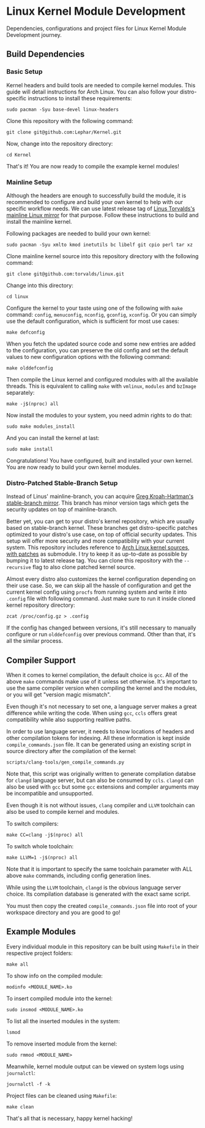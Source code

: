 # Linux Kernel Module Development
Dependencies, configurations and project files for Linux Kernel Module Development journey.

## Build Dependencies
### Basic Setup
Kernel headers and build tools are needed to compile kernel modules. This guide will detail instructions for Arch Linux. You can also follow your distro-specific instructions to install these requirements:
```
sudo pacman -Syu base-devel linux-headers
```

Clone this repository with the following command:
```
git clone git@github.com:Lephar/Kernel.git
```

Now, change into the repository directory:
```
cd Kernel
```

That's it! You are now ready to compile the example kernel modules!

### Mainline Setup
Although the headers are enough to successfully build the module, it is recommended to configure and build your own kernel to help with our specific workflow needs. We can use latest release tag of [Linus Torvalds's mainline Linux mirror](https://github.com/torvalds/linux) for that purpose. Follow these instructions to build and install the mainline kernel.

Following packages are needed to build your own kernel:
```
sudo pacman -Syu xmlto kmod inetutils bc libelf git cpio perl tar xz
```

Clone mainline kernel source into this repository directory with the following command:
```
git clone git@github.com:torvalds/linux.git
```

Change into this directory:
```
cd linux
```

Configure the kernel to your taste using one of the following with `make` command: `config`, `menuconfig`, `nconfig`, `gconfig`, `xconfig`. Or you can simply use the default configuration, which is sufficient for most use cases:
```
make defconfig
```

When you fetch the updated source code and some new entries are added to the configuration, you can preserve the old config and set the default values to new configuration options with the following command:
```
make olddefconfig
```

Then compile the Linux kernel and configured modules with all the available threads. This is equivalent to calling `make` with `vmlinux`, `modules` and `bzImage` separately:
```
make -j$(nproc) all
```

Now install the modules to your system, you need admin rights to do that:
```
sudo make modules_install
```

And you can install the kernel at last:
```
sudo make install
```

Congratulations! You have configured, built and installed your own kernel. You are now ready to build your own kernel modules.

### Distro-Patched Stable-Branch Setup
Instead of Linus' mainline-branch, you can acquire [Greg Kroah-Hartman's stable-branch mirror](https://github.com/gregkh/linux). This branch has minor version tags which gets the security updates on top of mainline-branch.

Better yet, you can get to your distro's kernel repository, which are usually based on stable-branch kernel. These branches get distro-specific patches optimized to your distro's use case, on top of official security updates. This setup will offer more security and more compatibility with your current system. This repository includes reference to [Arch Linux kernel sources, with patches](https://github.com/archlinux/linux) as submodule. I try to keep it as up-to-date as possible by bumping it to latest release tag. You can clone this repository with the `--recursive` flag to also clone patched kernel source.

Almost every distro also customizes the kernel configuration depending on their use case. So, we can skip all the hassle of configuration and get the current kernel config using `procfs` from running system and write it into `.config` file with following command. Just make sure to run it inside cloned kernel repository directory:
```
zcat /proc/config.gz > .config
```

If the config has changed between versions, it's still necessary to manually configure or run `olddefconfig` over previous command. Other than that, it's all the similar process.

## Compiler Support

When it comes to kernel compilation, the default choice is `gcc`. All of the above `make` commands make use of it unless set otherwise. It's important to use the same compiler version when compiling the kernel and the modules, or you will get "version magic mismatch".

Even though it's not necessary to set one, a language server makes a great difference while writing the code. When using `gcc`, `ccls` offers great compatibility while also supporting realtive paths.

In order to use language server, it needs to know locations of headers and other compilation tokens for indexing. All these information is kept inside `compile_commands.json` file. It can be generated using an existing script in source directory after the compilation of the kernel:
```
scripts/clang-tools/gen_compile_commands.py
```

Note that, this script was originally written to generate compilation databse for `clangd` language server, but can also be consumed by `ccls`.
`clangd` can also be used with `gcc` but some `gcc` extensions and compiler arguments may be incompatible and unsupported.

Even though it is not without issues, `clang` compiler and `LLVM` toolchain can also be used to compile kernel and modules.

To switch compilers:
```
make CC=clang -j$(nproc) all
```

To switch whole toolchain:
```
make LLVM=1 -j$(nproc) all
```

Note that it is important to specify the same toolchain parameter with ALL above `make` commands, including config generation lines.

While using the `LLVM` toolchain, `clangd` is the obvious language server choice. Its compilation database is generated with the exact same script.

You must then copy the created `compile_commands.json` file into root of your workspace directory and you are good to go!

## Example Modules
Every individual module in this repository can be built using `Makefile` in their respective project folders:
```
make all
```

To show info on the compiled module:
```
modinfo <MODULE_NAME>.ko
```

To insert compiled module into the kernel:
```
sudo insmod <MODULE_NAME>.ko
```

To list all the inserted modules in the system:
```
lsmod
```

To remove inserted module from the kernel:
```
sudo rmmod <MODULE_NAME>
```

Meanwhile, kernel module output can be viewed on system logs using `journalctl`:
```
journalctl -f -k
```

Project files can be cleaned using `Makefile`:
```
make clean
```

That's all that is necessary, happy kernel hacking!